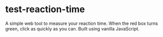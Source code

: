 # test-reaction-time
A simple web tool to measure your reaction time. When the red box turns green, click as quickly as you can. Built using vanilla JavaScript.
